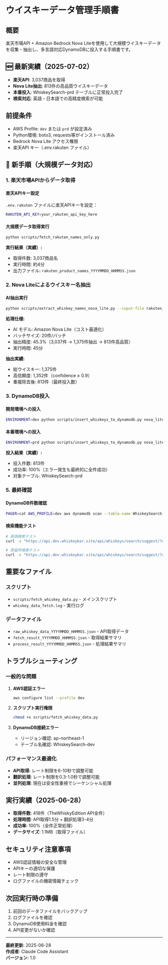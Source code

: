 # ウイスキーデータ管理手順書

## 概要
楽天市場API + Amazon Bedrock Nova Liteを使用して大規模ウイスキーデータを収集・抽出し、多言語対応DynamoDBに投入する手順書です。

## 🆕 最新実績（2025-07-02）
- **楽天API**: 3,037商品を取得
- **Nova Lite抽出**: 813件の高品質ウイスキーデータ
- **本番投入**: WhiskeySearch-prd テーブルに正常投入完了
- **検索対応**: 英語・日本語での高精度検索が可能

## 前提条件
- AWS Profile: `dev` または `prd` が設定済み
- Python環境: boto3, requests等がインストール済み
- Bedrock Nova Lite アクセス権限
- 楽天API キー（.env.rakuten ファイル）

## 🚀 新手順（大規模データ対応）

### 1. 楽天市場APIからデータ取得

#### 楽天APIキー設定
`.env.rakuten` ファイルに楽天APIキーを設定：
```bash
RAKUTEN_API_KEY=your_rakuten_api_key_here
```

#### 大規模データ取得実行
```bash
python scripts/fetch_rakuten_names_only.py
```

**実行結果（実績）:**
- 取得件数: 3,037商品名
- 実行時間: 約4分
- 出力ファイル: `rakuten_product_names_YYYYMMDD_HHMMSS.json`

### 2. Nova Liteによるウイスキー名抽出

#### AI抽出実行
```bash
python scripts/extract_whiskey_names_nova_lite.py --input-file rakuten_product_names_20250702_084016.json
```

**処理仕様:**
- AI モデル: Amazon Nova Lite（コスト最適化）
- バッチサイズ: 20件/バッチ
- 抽出精度: 45.3%（3,037件 → 1,375件抽出 → 813件高品質）
- 実行時間: 45分

**抽出実績:**
- 総ウイスキー: 1,375件
- 高信頼度: 1,352件（confidence ≥ 0.9）
- 重複除去後: 813件（最終投入数）

### 3. DynamoDB投入

#### 開発環境への投入
```bash
ENVIRONMENT=dev python scripts/insert_whiskeys_to_dynamodb.py nova_lite_extraction_results_20250702_094009.json
```

#### 本番環境への投入
```bash
ENVIRONMENT=prd python scripts/insert_whiskeys_to_dynamodb.py nova_lite_extraction_results_20250702_094009.json
```

**投入結果（実績）:**
- 投入件数: 813件
- 成功率: 100%（エラー発生も最終的に全件成功）
- 対象テーブル: WhiskeySearch-prd

### 5. 最終確認

#### DynamoDB件数確認
```bash
PAGER=cat AWS_PROFILE=dev aws dynamodb scan --table-name WhiskeySearch-dev --select COUNT
```

#### 検索機能テスト
```bash
# 英語検索テスト
curl -s "https://api.dev.whiskeybar.site/api/whiskeys/search/suggest/?q=tomatin&limit=5"

# 蒸留所検索テスト
curl -s "https://api.dev.whiskeybar.site/api/whiskeys/search/suggest/?q=bruichladdich&limit=5"
```

## 重要なファイル

### スクリプト
- `scripts/fetch_whiskey_data.py` - メインスクリプト
- `whiskey_data_fetch.log` - 実行ログ

### データファイル
- `raw_whiskey_data_YYYYMMDD_HHMMSS.json` - API取得データ
- `fetch_result_YYYYMMDD_HHMMSS.json` - 取得結果サマリ
- `process_result_YYYYMMDD_HHMMSS.json` - 処理結果サマリ

## トラブルシューティング

### 一般的な問題

1. **AWS認証エラー**
   ```bash
   aws configure list --profile dev
   ```

2. **スクリプト実行権限**
   ```bash
   chmod +x scripts/fetch_whiskey_data.py
   ```

3. **DynamoDB接続エラー**
   - リージョン確認: ap-northeast-1
   - テーブル名確認: WhiskeySearch-dev

### パフォーマンス最適化

- **API取得**: レート制限を6-10秒で調整可能
- **翻訳処理**: レート制限を0.3-1.0秒で調整可能
- **並列処理**: 現在は安全性重視でシーケンシャル処理

## 実行実績（2025-06-28）

- **取得件数**: 418件（TheWhiskyEdition API全件）
- **処理時間**: API取得1.5分 + 翻訳処理3-4分
- **成功率**: 100%（全件正常処理）
- **データサイズ**: 1.1MB（取得ファイル）

## セキュリティ注意事項

- AWS認証情報の安全な管理
- APIキーの適切な保護
- レート制限の遵守
- ログファイルの機密情報チェック

## 次回実行時の準備

1. 前回のデータファイルをバックアップ
2. ログファイルを確認
3. DynamoDB使用料金を確認
4. API変更がないか確認

---
**最終更新**: 2025-06-28  
**作成者**: Claude Code Assistant  
**バージョン**: 1.0